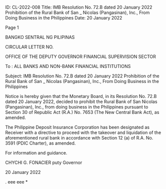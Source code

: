 ID: CL-2022-008
Title: IMB Resolution No. 72.B dated 20 January 2022 Prohibition of the Rural Bank of San _ Nicolas (Pangasinan), Inc., From Doing Business in the Philippines
Date: 20 January 2022

Page 1

BANGKO SENTRAL NG PILIPINAS

CIRCULAR LETTER NO.

OFFICE OF THE DEPUTY GOVERNOR FINANCIAL SUPERVISION SECTOR

To : ALL BANKS AND NON-BANK FINANCIAL INSTITUTIONS

Subject: IMB Resolution No. 72.B dated 20 January 2022 Prohibition of the Rural Bank of San _ Nicolas (Pangasinan), Inc., From Doing Business in the Philippines

Notice is hereby given that the Monetary Board, in its Resolution No. 72.B dated 20 January 2022, decided to prohibit the Rural Bank of San Nicolas (Pangasinan), Inc., from doing business in the Philippines pursuant to Section 30 of Republic Act (R.A.) No. 7653 (The New Central Bank Act), as amended.

The Philippine Deposit Insurance Corporation has been designated as Receiver with a directive to proceed with the takeover and liquidation of the aforementioned rural bank in accordance with Section 12 (a) of R.A. No. 3591 (PDIC Charter), as amended.

For information and guidance.

CHYCHI G. FONACIER puty Governor

20 January 2022

. eee eee *